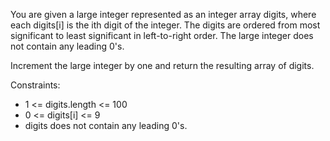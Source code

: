 You are given a large integer represented as an integer array digits, where each digits[i] is the ith digit of the integer. The digits are ordered from most significant to least significant in left-to-right order. The large integer does not contain any leading 0's.

Increment the large integer by one and return the resulting array of digits.

Constraints:
<ul>
<li>1 <= digits.length <= 100</li>
<li>0 <= digits[i] <= 9</li>
<li>digits does not contain any leading 0's.</li>
</ul>